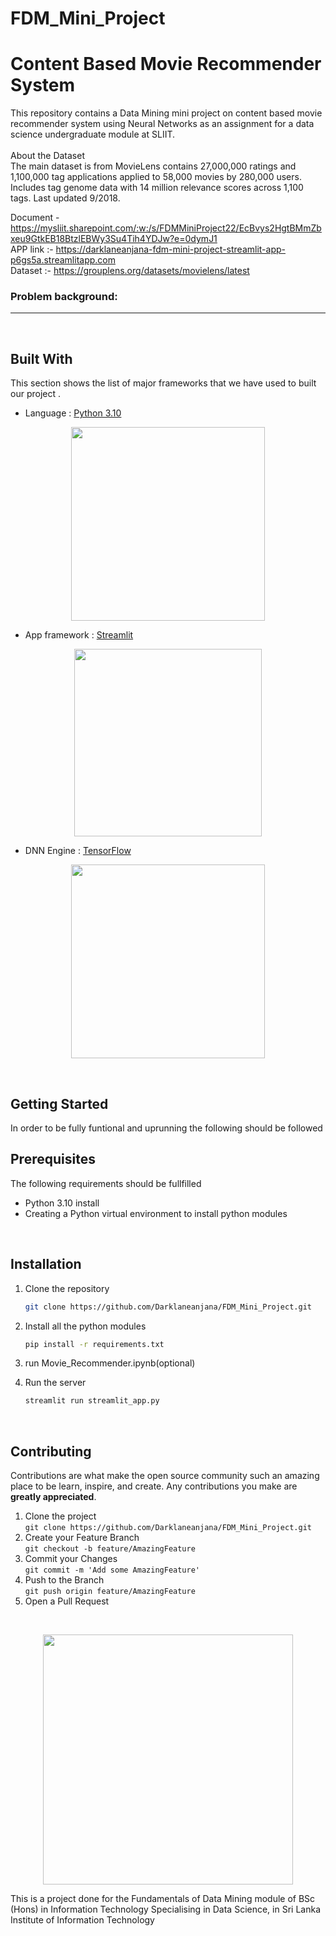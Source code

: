 # FDM_Mini_Project
# Content Based Movie Recommender System

This repository contains a Data Mining mini project on content based movie recommender system using Neural Networks as an assignment for a data science undergraduate module at SLIIT.<br>
<br>
About the Dataset<br>
The main dataset is from MovieLens contains 27,000,000 ratings and 1,100,000 tag applications applied to 58,000 movies by 280,000 users. Includes tag genome data with 14 million relevance scores across 1,100 tags. Last updated 9/2018.

Document - <https://mysliit.sharepoint.com/:w:/s/FDMMiniProject22/EcBvys2HgtBMmZbxeu9GtkEB18BtzlEBWy3Su4Tih4YDJw?e=0dymJ1><br>
APP link :- <https://darklaneanjana-fdm-mini-project-streamlit-app-p6gs5a.streamlitapp.com><br>
Dataset :-  <https://grouplens.org/datasets/movielens/latest>
<br>
### Problem background:
*******************************************************************

<br>

## Built With

This section shows the list of major frameworks that we have used to  built our project . 
* Language : [Python 3.10](https://www.python.org/)
<p align="center"><a href="https://www.python.org/" target="_blank">
<img src="https://www.python.org/static/img/python-logo@2x.png" width="310"></a></p>


* App framework : [Streamlit](https://streamlit.io/)
<p align="center"><a href="https://streamlit.io/" target="_blank"><img src="https://streamlit.io/images/brand/streamlit-logo-primary-colormark-lighttext.png" width="300"></a></p>

* DNN Engine : [TensorFlow](https://www.tensorflow.org/)
<p align="center"><a href="https://www.tensorflow.org/" target="_blank"><img src="https://www.gstatic.com/devrel-devsite/prod/vbad39f885886bc440e53563b954be5bc119ad9455e9fd347968d0509a569587a/tensorflow/images/lockup.svg" width="310"></a></p>


<br>

<!-- GETTING STARTED -->
## Getting Started

In order to be fully funtional and uprunning the following should be followed

## Prerequisites

The following requirements should be fullfilled
* Python 3.10 install
* Creating a Python virtual environment to install python modules

<br>

## Installation

1. Clone the repository
   ```sh
   git clone https://github.com/Darklaneanjana/FDM_Mini_Project.git
   ```
2. Install all the python modules
   ```sh
   pip install -r requirements.txt
   ```
3. run Movie_Recommender.ipynb(optional)

4. Run the server
   ```sh
   streamlit run streamlit_app.py
   ```

<br>

<!-- CONTRIBUTING -->
## Contributing

Contributions are what make the open source community such an amazing place to be learn, inspire, and create. Any contributions you make are **greatly appreciated**.

1. Clone the project <br>`git clone https://github.com/Darklaneanjana/FDM_Mini_Project.git`
2. Create your Feature Branch<br> `git checkout -b feature/AmazingFeature`
3. Commit your Changes  <br>`git commit -m 'Add some AmazingFeature'`
4. Push to the Branch <br>`git push origin feature/AmazingFeature`
5. Open a Pull Request


<br>
<p align="center"><a href="https://www.sliit.lk/" target="_blank"><img src="https://university.gamer.lk/wp-content/uploads/2019/06/sliit.png" width="400"></a></p>

This is a project done for the Fundamentals of Data Mining module of BSc (Hons) in Information Technology Specialising in Data Science, in Sri Lanka Institute of Information Technology
